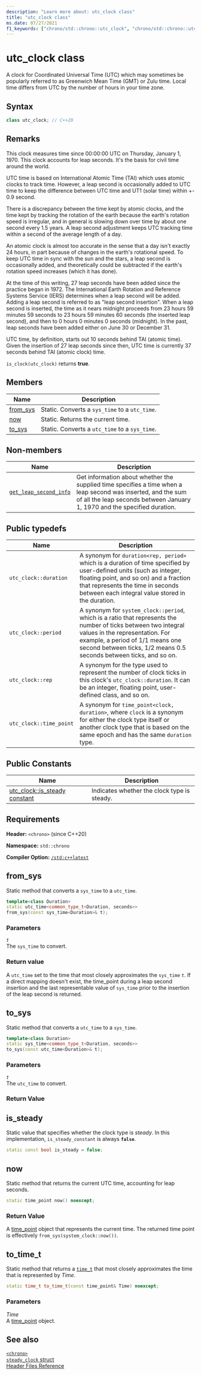 ```yaml
---
description: "Learn more about: utc_clock class"
title: "utc_clock class"
ms.date: 07/27/2021
f1_keywords: ["chrono/std::chrono::utc_clock", "chrono/std::chrono::utc_clock::from_stream", "chrono/std::chrono::utc_clock::now", "chrono/std::chrono::utc_clock::to_sys", "chrono/std::chrono::utc_clock::from_sys", "chrono/std::chrono::utc_clock::is_steady Constant"]
---
```


# utc_clock class

A clock for Coordinated Universal Time (UTC) which may sometimes be popularly referred to as Greenwich Mean Time (GMT) or Zulu time. Local time differs from UTC by the number of hours in your time zone.

## Syntax

```cpp
class utc_clock; // C++20
```

## Remarks

This clock measures time since 00:00:00 UTC on Thursday, January 1, 1970. This clock accounts for leap seconds. It's the basis for civil time around the world.

UTC time is based on International Atomic Time (TAI) which uses atomic clocks to track time. However, a leap second is occasionally added to UTC time to keep the difference between UTC time and UT1 (solar time) within +- 0.9 second.

There is a discrepancy between the time kept by atomic clocks, and the time kept by tracking the rotation of the earth because the earth's rotation speed is irregular, and in general is slowing down over time by about one second every 1.5 years. A leap second adjustment keeps UTC tracking time within a second of the average length of a day.

An atomic clock is almost too accurate in the sense that a day isn't exactly 24 hours, in part because of changes in the earth's rotational speed. To keep UTC time in sync with the sun and the stars, a leap second is occasionally added, and theoretically could be subtracted if the earth's rotation speed increases (which it has done).  

At the time of this writing, 27 leap seconds have been added since the practice began in 1972. The International Earth Rotation and Reference Systems Service (IERS) determines when a leap second will be added. Adding a leap second is referred to as "leap second insertion". When a leap second is inserted, the time as it nears midnight proceeds from 23 hours 59 minutes 59 seconds to 23 hours 59 minutes 60 seconds (the inserted leap second), and then to 0 hours 0 minutes 0 seconds (midnight). In the past, leap seconds have been added either on June 30 or December 31.

UTC time, by definition, starts out 10 seconds behind TAI (atomic time). Given the insertion of 27 leap seconds since then, UTC time is currently 37 seconds behind TAI (atomic clock) time.

`is_clock(utc_clock)` returns **true**.

## Members

|Name|Description|
|----------|-----------------|
|[from_sys](#from_sys)| Static. Converts a `sys_time` to a `utc_time`.|
|[now](#now)| Static. Returns the current time.|
|[to_sys](#to_sys)| Static. Converts a `utc_time` to a `sys_time`.|

## Non-members

| Name | Description |
|--|--|
| [`get_leap_second_info`](chrono-functions.md#std-chrono-get-leap-second-info) | Get information about whether the supplied time specifies a time when a leap second was inserted, and the sum of all the leap seconds between January 1, 1970 and the specified duration. |

## Public typedefs

|Name|Description|
|----------|-----------------|
|`utc_clock::duration`|A synonym for `duration<rep, period>` which is a duration of time specified by user-defined units (such as integer, floating point, and so on) and a fraction that represents the time in seconds between each integral value stored in the duration.|
|`utc_clock::period`|A synonym for `system_clock::period`, which is a ratio that represents the number of ticks between two integral values in the representation. For example, a period of 1/1 means one second between ticks, 1/2 means 0.5 seconds between ticks, and so on. |
|`utc_clock::rep`|A synonym for the type used to represent the number of clock ticks in this clock's `utc_clock::duration`. It can be an integer, floating point, user-defined class, and so on. |
|`utc_clock::time_point`|A synonym for `time_point<clock, duration>`, where `clock` is a synonym for either the clock type itself or another clock type that is based on the same epoch and has the same `duration` type.|

## Public Constants

|Name|Description|
|----------|-----------------|
|[utc_clock::is_steady constant](#is_steady_constant)|Indicates whether the clock type is steady.|

## Requirements

**Header:** `<chrono>` (since C++20)

**Namespace:** `std::chrono`

**Compiler Option:** [`/std:c++latest`](../build/reference/std-specify-language-standard-version.md)

## <a name="from_sys"></a> from_sys

Static method that converts a `sys_time` to a `utc_time`.

```cpp
template<class Duration>
static utc_time<common_type_t<Duration, seconds>>
from_sys(const sys_time<Duration>& t);
```

### Parameters

*`t`*\
The `sys_time` to convert.

### Return value

A `utc_time` set to the time that most closely approximates the `sys_time` *`t`*. If a direct mapping doesn't exist, the time_point during a leap second insertion and the last representable value of `sys_time` prior to the insertion of the leap second is returned.

## <a name="to_sys"></a> to_sys

Static method that converts a `utc_time` to a `sys_time`.

```cpp
template<class Duration>
static sys_time<common_type_t<Duration, seconds>>
to_sys(const utc_time<Duration>& t);
```

### Parameters

*`t`*\
The `utc_time` to convert.

### Return Value

## <a name="is_steady_constant"></a> is_steady

Static value that specifies whether the clock type is *steady*. In this implementation, `is_steady_constant` is always **`false`**.

```cpp
static const bool is_steady = false;
```

## <a name="now"></a> now

Static method that returns the current UTC time, accounting for leap seconds.

```cpp
static time_point now() noexcept;
```

### Return Value

A [time_point](../standard-library/time-point-class.md) object that represents the current time. The returned time point is effectively `from_sys(system_clock::now())`.


## <a name="to_time_t"></a> to_time_t

Static method that returns a [`time_t`](../c-runtime-library/standard-types.md) that most closely approximates the time that is represented by *Time*.

```cpp
static time_t to_time_t(const time_point& Time) noexcept;
```

### Parameters

*Time*\
A [time_point](../standard-library/time-point-class.md) object.

## See also

[`<chrono>`](../standard-library/chrono.md)\
[`steady_clock` struct](../standard-library/steady-clock-struct.md)\
[Header Files Reference](../standard-library/cpp-standard-library-header-files.md)
